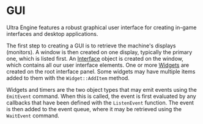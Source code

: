 # GUI

Ultra Engine features a robust graphical user interface for creating in-game interfaces and desktop applications.

The first step to creating a GUI is to retrieve the machine's displays (monitors). A window is then created on one display, typically the primary one, which is listed first. An [Interface](Interface.md) object is created on the window, which contains all our user interface elements. One or more [Widgets](Widget.md) are created on the root interface panel. Some widgets may have multiple items added to them with the `Widget::AddItem` method.

Widgets and timers are the two object types that may emit events using the `EmitEvent` command. When this is called, the event is first evaluated by any callbacks that have been defined with the `ListenEvent` function. The event is then added to the event queue, where it may be retrieved using the `WaitEvent` command.